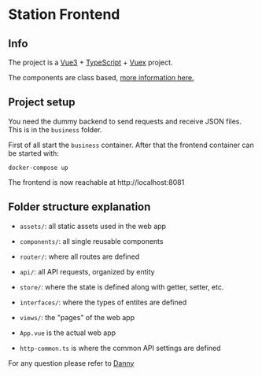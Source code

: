 # Station Frontend

## Info
The project is a [Vue3](https://vuejs.org/guide/introduction.html) + [TypeScript](https://www.typescriptlang.org/docs/) + [Vuex](https://vuex.vuejs.org/) project.

The components are class based, [more information here.](https://class-component.vuejs.org/)

## Project setup
You need the dummy backend to send requests and receive JSON files. This is in the `business` folder.

First of all start the `business` container. After that the frontend container can be started with:
```
docker-compose up
```
The frontend is now reachable at http://localhost:8081

## Folder structure explanation

- `assets/`: all static assets used in the web app
- `components/`: all single reusable components
- `router/`: where all routes are defined
- `api/`: all API requests, organized by entity
- `store/`: where the state is defined along with getter, setter, etc.
- `interfaces/`: where the types of entites are defined
- `views/`: the "pages" of the web app

- `App.vue` is the actual web app
- `http-common.ts` is where the common API settings are defined

For any question please refer to [Danny](mailto:danny@ostec.de)